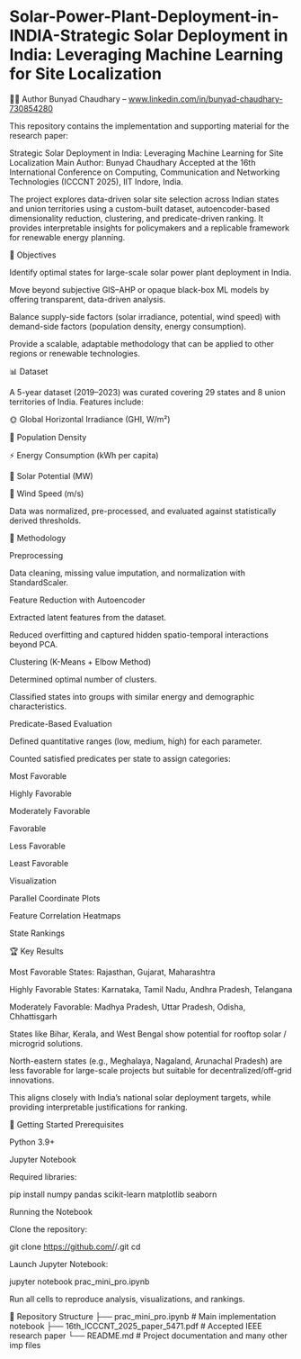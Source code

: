 # Solar-Power-Plant-Deployment-in-INDIA-Strategic Solar Deployment in India: Leveraging Machine Learning for Site Localization

👨‍💻 Author
Bunyad Chaudhary – www.linkedin.com/in/bunyad-chaudhary-730854280

This repository contains the implementation and supporting material for the research paper:

Strategic Solar Deployment in India: Leveraging Machine Learning for Site Localization
Main Author: Bunyad Chaudhary
Accepted at the 16th International Conference on Computing, Communication and Networking Technologies (ICCCNT 2025), IIT Indore, India.

The project explores data-driven solar site selection across Indian states and union territories using a custom-built dataset, autoencoder-based dimensionality reduction, clustering, and predicate-driven ranking. It provides interpretable insights for policymakers and a replicable framework for renewable energy planning.

🔑 Objectives

Identify optimal states for large-scale solar power plant deployment in India.

Move beyond subjective GIS–AHP or opaque black-box ML models by offering transparent, data-driven analysis.

Balance supply-side factors (solar irradiance, potential, wind speed) with demand-side factors (population density, energy consumption).

Provide a scalable, adaptable methodology that can be applied to other regions or renewable technologies.

📊 Dataset

A 5-year dataset (2019–2023) was curated covering 29 states and 8 union territories of India.
Features include:

🌞 Global Horizontal Irradiance (GHI, W/m²)

👥 Population Density

⚡ Energy Consumption (kWh per capita)

🔋 Solar Potential (MW)

💨 Wind Speed (m/s)

Data was normalized, pre-processed, and evaluated against statistically derived thresholds.

🧠 Methodology

Preprocessing

Data cleaning, missing value imputation, and normalization with StandardScaler.

Feature Reduction with Autoencoder

Extracted latent features from the dataset.

Reduced overfitting and captured hidden spatio-temporal interactions beyond PCA.

Clustering (K-Means + Elbow Method)

Determined optimal number of clusters.

Classified states into groups with similar energy and demographic characteristics.

Predicate-Based Evaluation

Defined quantitative ranges (low, medium, high) for each parameter.

Counted satisfied predicates per state to assign categories:

Most Favorable

Highly Favorable

Moderately Favorable

Favorable

Less Favorable

Least Favorable

Visualization

Parallel Coordinate Plots

Feature Correlation Heatmaps

State Rankings

🏆 Key Results

Most Favorable States: Rajasthan, Gujarat, Maharashtra

Highly Favorable States: Karnataka, Tamil Nadu, Andhra Pradesh, Telangana

Moderately Favorable: Madhya Pradesh, Uttar Pradesh, Odisha, Chhattisgarh

States like Bihar, Kerala, and West Bengal show potential for rooftop solar / microgrid solutions.

North-eastern states (e.g., Meghalaya, Nagaland, Arunachal Pradesh) are less favorable for large-scale projects but suitable for decentralized/off-grid innovations.

This aligns closely with India’s national solar deployment targets, while providing interpretable justifications for ranking.

🚀 Getting Started
Prerequisites

Python 3.9+

Jupyter Notebook

Required libraries:

pip install numpy pandas scikit-learn matplotlib seaborn

Running the Notebook

Clone the repository:

git clone https://github.com/<your-username>/<repo-name>.git
cd <repo-name>


Launch Jupyter Notebook:

jupyter notebook prac_mini_pro.ipynb


Run all cells to reproduce analysis, visualizations, and rankings.

📂 Repository Structure
├── prac_mini_pro.ipynb    # Main implementation notebook
├── 16th_ICCCNT_2025_paper_5471.pdf   # Accepted IEEE research paper
└── README.md              # Project documentation
and many other imp files

